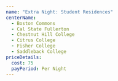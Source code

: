 ```yaml
---
name: "Extra Night: Student Residences"
centerName:
  - Boston Commons
  - Cal State Fullerton
  - Chestnut Hill College
  - Citrus College
  - Fisher College
  - Saddleback College
priceDetails:
  cost: 75
  payPeriod: Per Night
---
```

